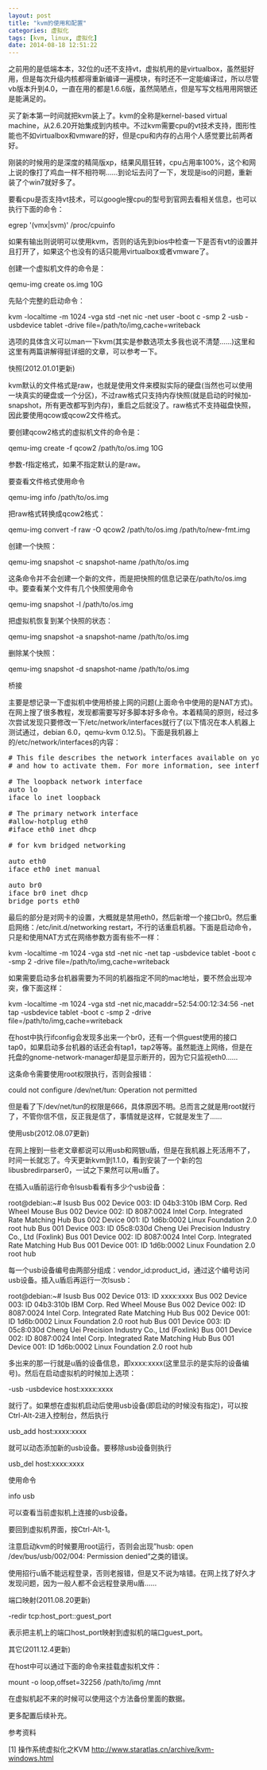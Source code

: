 ```yaml
---
layout: post
title: "kvm的使用和配置"
categories: 虚拟化
tags: [kvm, linux, 虚拟化]
date: 2014-08-18 12:51:22
---
```


之前用的是低端本本，32位的u还不支持vt，虚拟机用的是virtualbox，虽然挺好用，但是每次升级内核都得重新编译一遍模块，有时还不一定能编译过，所以尽管vb版本升到4.0，一直在用的都是1.6.6版，虽然简陋点，但是写写文档用用网银还是能满足的。

买了新本第一时间就把kvm装上了。kvm的全称是kernel-based virtual machine，从2.6.20开始集成到内核中。不过kvm需要cpu的vt技术支持，图形性能也不如virtualbox和vmware的好，但是cpu和内存的占用个人感觉要比前两者好。

刚装的时候用的是深度的精简版xp，结果风扇狂转，cpu占用率100%，这个和网上说的像打了鸡血一样不相符啊……到论坛去问了一下，发现是iso的问题，重新装了个win7就好多了。

要看cpu是否支持vt技术，可以google搜cpu的型号到官网去看相关信息，也可以执行下面的命令：

egrep '(vmx|svm)' /proc/cpuinfo

如果有输出则说明可以使用kvm，否则的话先到bios中检查一下是否有vt的设置并且打开了，如果这个也没有的话只能用virtualbox或者vmware了。

创建一个虚拟机文件的命令是：

qemu-img create os.img 10G

先贴个完整的启动命令：

kvm -localtime -m 1024 -vga std -net nic -net user -boot c -smp 2 -usb -usbdevice tablet -drive file=/path/to/img,cache=writeback

选项的具体含义可以man一下kvm(其实是参数选项太多我也说不清楚……)这里和这里有两篇讲解得挺详细的文章，可以参考一下。

快照(2012.01.01更新)

kvm默认的文件格式是raw，也就是使用文件来模拟实际的硬盘(当然也可以使用一块真实的硬盘或一个分区)，不过raw格式只支持内存快照(就是启动的时候加-snapshot，所有更改都写到内存)，重启之后就没了。raw格式不支持磁盘快照，因此要使用qcow或qcow2文件格式。

要创建qcow2格式的虚拟机文件的命令是：

qemu-img create -f qcow2 /path/to/os.img 10G

参数-f指定格式，如果不指定默认的是raw。

要查看文件格式使用命令

qemu-img info /path/to/os.img

把raw格式转换成qcow2格式：

qemu-img convert -f raw -O qcow2 /path/to/os.img /path/to/new-fmt.img

创建一个快照：

qemu-img snapshot -c snapshot-name /path/to/os.img

这条命令并不会创建一个新的文件，而是把快照的信息记录在/path/to/os.img中。要查看某个文件有几个快照使用命令

qemu-img snapshot -l /path/to/os.img

把虚拟机恢复到某个快照的状态：

qemu-img snapshot -a snapshot-name /path/to/os.img

删除某个快照：

qemu-img snapshot -d snapshot-name /path/to/os.img

桥接

主要是想记录一下虚拟机中使用桥接上网的问题(上面命令中使用的是NAT方式)。在网上搜了很多教程，发现都需要写好多脚本好多命令。本着精简的原则，经过多次尝试发现只要修改一下/etc/network/interfaces就行了(以下情况在本人机器上测试通过，debian 6.0，qemu-kvm 0.12.5)。下面是我机器上的/etc/network/interfaces的内容：

<pre>
# This file describes the network interfaces available on your system
# and how to activate them. For more information, see interfaces(5).

# The loopback network interface
auto lo
iface lo inet loopback

# The primary network interface
#allow-hotplug eth0
#iface eth0 inet dhcp

# for kvm bridged networking

auto eth0
iface eth0 inet manual

auto br0
iface br0 inet dhcp
bridge_ports eth0
</pre>

最后的部分是对网卡的设置，大概就是禁用eth0，然后新增一个接口br0。然后重启网络：/etc/init.d/networking restart，不行的话重启机器。下面是启动命令，只是和使用NAT方式在网络参数方面有些不一样：

kvm -localtime -m 1024 -vga std -net nic -net tap -usbdevice tablet -boot c -smp 2 -drive file=/path/to/img,cache=writeback

如果需要启动多台机器需要为不同的机器指定不同的mac地址，要不然会出现冲突，像下面这样：

kvm -localtime -m 1024 -vga std -net nic,macaddr=52:54:00:12:34:56 -net tap -usbdevice tablet -boot c -smp 2 -drive file=/path/to/img,cache=writeback

在host中执行ifconfig会发现多出来一个br0，还有一个供guest使用的接口tap0，如果启动多台机器的话还会有tap1，tap2等等。虽然能连上网络，但是在托盘的gnome-network-manager却是显示断开的，因为它只监视eth0……

这条命令需要使用root权限执行，否则会报错：

could not configure /dev/net/tun: Operation not permitted

但是看了下/dev/net/tun的权限是666，具体原因不明。总而言之就是用root就行了，不管你信不信，反正我是信了，事情就是这样，它就是发生了……

使用usb(2012.08.07更新)

在网上搜到一些老文章都说可以用usb和网银u盾，但是在我机器上死活用不了，时间一长就忘了。今天更新kvm到1.1.0，看到安装了一个新的包libusbredirparser0，一试之下果然可以用u盾了。

在插入u盾前运行命令lsusb看看有多少个usb设备：

root@debian:~# lsusb
Bus 002 Device 003: ID 04b3:310b IBM Corp. Red Wheel Mouse
Bus 002 Device 002: ID 8087:0024 Intel Corp. Integrated Rate Matching Hub
Bus 002 Device 001: ID 1d6b:0002 Linux Foundation 2.0 root hub
Bus 001 Device 003: ID 05c8:030d Cheng Uei Precision Industry Co., Ltd (Foxlink) 
Bus 001 Device 002: ID 8087:0024 Intel Corp. Integrated Rate Matching Hub
Bus 001 Device 001: ID 1d6b:0002 Linux Foundation 2.0 root hub

每一个usb设备编号由两部分组成：vendor_id:product_id，通过这个编号访问usb设备。插入u盾后再运行一次lsusb：

root@debian:~# lsusb
Bus 002 Device 013: ID xxxx:xxxx
Bus 002 Device 003: ID 04b3:310b IBM Corp. Red Wheel Mouse
Bus 002 Device 002: ID 8087:0024 Intel Corp. Integrated Rate Matching Hub
Bus 002 Device 001: ID 1d6b:0002 Linux Foundation 2.0 root hub
Bus 001 Device 003: ID 05c8:030d Cheng Uei Precision Industry Co., Ltd (Foxlink) 
Bus 001 Device 002: ID 8087:0024 Intel Corp. Integrated Rate Matching Hub
Bus 001 Device 001: ID 1d6b:0002 Linux Foundation 2.0 root hub

多出来的那一行就是u盾的设备信息，即xxxx:xxxx(这里显示的是实际的设备编号)。然后在启动虚拟机的时候加上选项：

-usb -usbdevice host:xxxx:xxxx

就行了。如果想在虚拟机启动后使用usb设备(即启动的时候没有指定)，可以按Ctrl-Alt-2进入控制台，然后执行

usb_add host:xxxx:xxxx

就可以动态添加新的usb设备。要移除usb设备则执行

usb_del host:xxxx:xxxx

使用命令

info usb

可以查看当前虚拟机上连接的usb设备。

要回到虚拟机界面，按Ctrl-Alt-1。

注意启动kvm的时候要用root运行，否则会出现”husb: open /dev/bus/usb/002/004: Permission denied”之类的错误。

使用招行u盾不能远程登录，否则老报错，但是又不说为啥错。在网上找了好久才发现问题，因为一般人都不会远程登录用u盾……

端口映射(2011.08.20更新)

-redir tcp:host_port::guest_port

表示把主机上的端口host_port映射到虚拟机的端口guest_port。

其它(2011.12.4更新)

在host中可以通过下面的命令来挂载虚拟机文件：

mount -o loop,offset=32256 /path/to/img /mnt

在虚拟机起不来的时候可以使用这个方法备份里面的数据。

更多配置后续补充。

参考资料

[1] 操作系统虚拟化之KVM http://www.staratlas.cn/archive/kvm-windows.html

